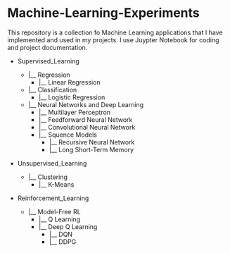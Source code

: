 # Machine-Learning-Experiments
This repository is a collection fo Machine Learning applications that I have implemented and used in my projects. I use Juypter Notebook for coding and project documentation.
  
- Supervised_Learning
  - |__ Regression
    - |__ Linear Regression
  - |__ Classification
    - |__ Logistic Regression
  - |__ Neural Networks and Deep Learning
    - |__ Multilayer Perceptron
    - |__ Feedforward Neural Network
    - |__ Convolutional Neural Network
    - |__ Squence Models
      - |__ Recursive Neural Network
      - |__ Long Short-Term Memory
  
- Unsupervised_Learning
  - |__ Clustering
    - |__ K-Means
    
- Reinforcement_Learning
  - |__ Model-Free RL
    - |__ Q Learning
    - |__ Deep Q Learning
      - |__ DQN
      - |__ DDPG
